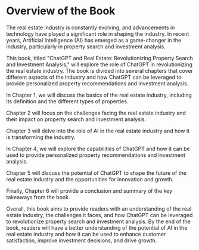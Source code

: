 Overview of the Book
==================================

The real estate industry is constantly evolving, and advancements in technology have played a significant role in shaping the industry. In recent years, Artificial Intelligence (AI) has emerged as a game-changer in the industry, particularly in property search and investment analysis.

This book, titled "ChatGPT and Real Estate: Revolutionizing Property Search and Investment Analysis," will explore the role of ChatGPT in revolutionizing the real estate industry. The book is divided into several chapters that cover different aspects of the industry and how ChatGPT can be leveraged to provide personalized property recommendations and investment analysis.

In Chapter 1, we will discuss the basics of the real estate industry, including its definition and the different types of properties.

Chapter 2 will focus on the challenges facing the real estate industry and their impact on property search and investment analysis.

Chapter 3 will delve into the role of AI in the real estate industry and how it is transforming the industry.

In Chapter 4, we will explore the capabilities of ChatGPT and how it can be used to provide personalized property recommendations and investment analysis.

Chapter 5 will discuss the potential of ChatGPT to shape the future of the real estate industry and the opportunities for innovation and growth.

Finally, Chapter 6 will provide a conclusion and summary of the key takeaways from the book.

Overall, this book aims to provide readers with an understanding of the real estate industry, the challenges it faces, and how ChatGPT can be leveraged to revolutionize property search and investment analysis. By the end of the book, readers will have a better understanding of the potential of AI in the real estate industry and how it can be used to enhance customer satisfaction, improve investment decisions, and drive growth.
